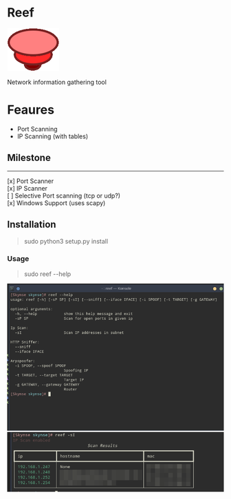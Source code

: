 # Reef 
![icon](imgs/icon.png)

Network information gathering tool

# Feaures

* Port Scanning
* IP Scanning (with tables)
## Milestone
___

[x] Port Scanner\
[x] IP Scanner\
[ ] Selective Port scanning (tcp or udp?)\
[x] Windows Support (uses scapy)

## Installation

> sudo python3 setup.py install

### Usage

> sudo reef --help

![Preview 1](imgs/img1.png)
![Preview 1](imgs/img2.png)
